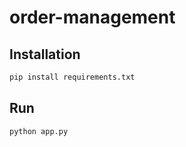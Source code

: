 # order-management

## Installation

```bash
pip install requirements.txt
```

## Run

```bash
python app.py
```


